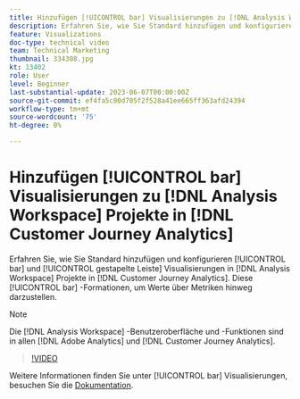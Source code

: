 ```yaml
---
title: Hinzufügen [!UICONTROL bar] Visualisierungen zu [!DNL Analysis Workspace] Projekte
description: Erfahren Sie, wie Sie Standard hinzufügen und konfigurieren [!UICONTROL bar] und [!UICONTROL gestapelte Leiste] Visualisierungen zu [!DNL Analysis Workspace] Projekte in [!DNL Customer Journey Analytics].
feature: Visualizations
doc-type: technical video
team: Technical Marketing
thumbnail: 334308.jpg
kt: 13402
role: User
level: Beginner
last-substantial-update: 2023-06-07T00:00:00Z
source-git-commit: ef4fa5c00d705f2f528a41ee665ff363afd24394
workflow-type: tm+mt
source-wordcount: '75'
ht-degree: 0%

---
```


# Hinzufügen [!UICONTROL bar] Visualisierungen zu [!DNL Analysis Workspace] Projekte in [!DNL Customer Journey Analytics]

Erfahren Sie, wie Sie Standard hinzufügen und konfigurieren [!UICONTROL bar] und [!UICONTROL gestapelte Leiste] Visualisierungen in [!DNL Analysis Workspace] Projekte in [!DNL Customer Journey Analytics]. Diese [!UICONTROL bar] -Formationen, um Werte über Metriken hinweg darzustellen.

>[!NOTE]
>
>Die [!DNL Analysis Workspace] -Benutzeroberfläche und -Funktionen sind in allen [!DNL Adobe Analytics] und [!DNL Customer Journey Analytics].

>[!VIDEO](https://video.tv.adobe.com/v/334308/?quality=12&learn=on)

Weitere Informationen finden Sie unter [!UICONTROL bar] Visualisierungen, besuchen Sie die [Dokumentation](https://experienceleague.adobe.com/docs/analytics-platform/using/cja-workspace/visualizations/bar.html).
